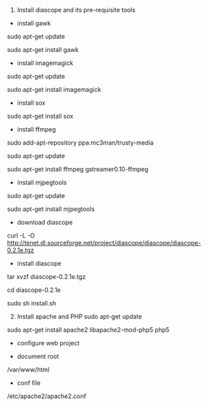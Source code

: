 1. Install diascope and its pre-requisite tools

- install gawk

sudo apt-get update

sudo apt-get install gawk


- install imagemagick

sudo apt-get update

sudo apt-get install imagemagick

- install sox

sudo apt-get install sox

- install ffmpeg

sudo add-apt-repository ppa:mc3man/trusty-media

sudo apt-get update

sudo apt-get install ffmpeg gstreamer0.10-ffmpeg

- install mjpegtools

sudo apt-get update

sudo apt-get install mjpegtools

- download diascope

curl -L -O http://tenet.dl.sourceforge.net/project/diascope/diascope/diascope-0.2.1e.tgz

- install diascope

tar xvzf diascope-0.2.1e.tgz

cd diascope-0.2.1e

sudo sh install.sh


2. Install apache and PHP
sudo apt-get update

sudo apt-get install apache2 libapache2-mod-php5 php5

- configure web project

* document root

/var/www/html

* conf file

/etc/apache2/apache2.conf